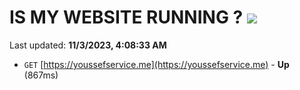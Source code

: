 # IS MY WEBSITE RUNNING ? [![](https://img.shields.io/static/v1?label=Sponsor&message=%E2%9D%A4&logo=GitHub&color=%23fe8e86)](https://github.com/sponsors/<username>)

Last updated: **11/3/2023, 4:08:33 AM**

- `GET` [https://youssefservice.me](https://youssefservice.me) - **Up** (867ms)
